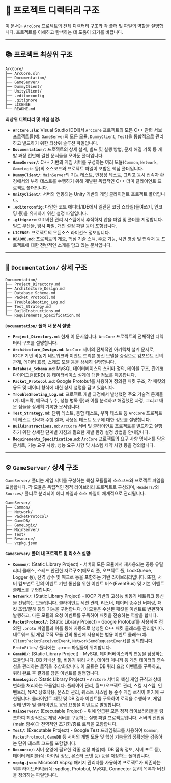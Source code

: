 # 📁 프로젝트 디렉터리 구조

이 문서는 `ArcCore` 프로젝트의 전체 디렉터리 구조와 각 폴더 및 파일의 역할을 설명합니다. 프로젝트를 이해하고 탐색하는 데 도움이 되기를 바랍니다.

---

## 📚 프로젝트 최상위 구조

```
ArcCore/
├── ArcCore.sln
├── Documentation/
├── GameServer/
├── DummyClient/
├── UnityClient/
├── .editorconfig
├── .gitignore
├── LICENSE
└── README.md
```

**최상위 디렉터리 및 파일 설명:**

* **`ArcCore.sln`**: Visual Studio IDE에서 `ArcCore` 프로젝트의 모든 C++ 관련 서브 프로젝트들(예: `GameServer`의 모든 모듈, `DummyClient`, `Test`)을 통합적으로 관리하고 빌드하기 위한 최상위 솔루션 파일입니다.
* **`Documentation/`**: 프로젝트의 상세 설계, 빌드 및 실행 방법, 문제 해결 기록 등 개발 과정 전반에 걸친 문서들을 모아둔 폴더입니다.
* **`GameServer/`**: C++ 기반의 게임 서버를 구성하는 여러 모듈(`Common`, `Network`, `GameLogic` 등)의 소스코드와 프로젝트 파일이 포함된 핵심 폴더입니다.
* **`DummyClient/`**: `MainServer`의 기능 테스트, 안정성 테스트, 그리고 동시 접속자 환경에서의 부하 테스트를 수행하기 위해 개발된 독립적인 C++ 더미 클라이언트 프로젝트 폴더입니다.
* **`UnityClient/`**: 서버와 연동되는 Unity 기반의 게임 클라이언트 프로젝트 폴더입니다.
* **`.editorconfig`**: 다양한 코드 에디터/IDE에서 일관된 코딩 스타일(들여쓰기, 인코딩 등)을 유지하기 위한 설정 파일입니다.
* **`.gitignore`**: Git 버전 관리 시스템에서 추적하지 않을 파일 및 폴더를 지정합니다. 빌드 부산물, 임시 파일, 개인 설정 파일 등이 포함됩니다.
* **`LICENSE`**: 프로젝트의 오픈소스 라이선스 정보입니다.
* **`README.md`**: 프로젝트의 개요, 핵심 기술 스택, 주요 기능, 시연 영상 및 연락처 등 프로젝트에 대한 전반적인 소개를 담고 있는 문서입니다.

---

## 📁 `Documentation/` 상세 구조

```
Documentation/
├── Project_Directory.md
├── Architecture_Design.md
├── Database_Schema.md
├── Packet_Protocol.md
├── TroubleShooting_Log.md
├── Test_Strategy.md
├── BuildInstructions.md
└── Requirements_Specification.md
```

**`Documentation/` 폴더 내 문서 설명:**

* **`Project_Directory.md`**: 현재 이 문서입니다. `ArcCore` 프로젝트의 전체적인 디렉터리 구조를 설명합니다.
* **`Architecture_Design.md`**: `ArcCore` 서버의 전체적인 아키텍처 설계 문서로, IOCP 기반 비동기 네트워크와 이벤트 드리븐 통신 모델을 중심으로 컴포넌트 간의 관계, 데이터 흐름, 스레드 모델 등을 상세히 설명합니다.
* **`Database_Schema.md`**: MySQL 데이터베이스의 스키마 정의, 테이블 구조, 관계형 다이어그램(ERD) 등 데이터베이스 설계에 대한 정보를 제공합니다.
* **`Packet_Protocol.md`**: Google Protobuf를 사용하여 정의된 패킷 구조, 각 패킷의 용도 및 데이터 형식에 대한 상세 설명을 담고 있습니다.
* **`TroubleShooting_Log.md`**: 프로젝트 개발 과정에서 발생했던 주요 기술적 문제들(예: 데드락, 메모리 누수, 성능 병목 등)과 이를 분석하고 해결했던 과정, 그리고 배운 점들을 상세히 기록한 문서입니다.
* **`Test_Strategy.md`**: 단위 테스트, 통합 테스트, 부하 테스트 등 `ArcCore` 프로젝트의 테스트 전략과 수행 결과, 사용된 테스트 도구에 대한 정보를 설명합니다.
* **`BuildInstructions.md`**: `ArcCore` 서버 및 클라이언트 프로젝트를 빌드하고 실행하기 위한 상세한 단계별 지침과 필요한 개발 환경 설정 방법을 안내합니다.
* **`Requirements_Specification.md`**: `ArcCore` 프로젝트의 요구 사항 명세서를 담은 문서로, 기능 요구 사항, 성능 요구 사항 및 시스템 제약 사항 등을 정의합니다.

---

## ⚙️ `GameServer/` 상세 구조

`GameServer/` 폴더는 게임 서버를 구성하는 핵심 모듈들의 소스코드와 프로젝트 파일을 포함합니다. 각 모듈은 독립적인 정적 라이브러리 프로젝트로 구성되며, `Headers/`와 `Sources/` 폴더로 분리되어 헤더 파일과 소스 파일이 체계적으로 관리됩니다.

```
GameServer/
├── Common/
├── Network/
├── PacketProtocol/
├── GameDB/
├── GameLogic/
├── MainServer/
├── Test/
├── Resource/
└── vcpkg.json
```

**`GameServer/` 폴더 내 프로젝트 및 리소스 설명:**

* **`Common/`**: (Static Library Project) - 서버의 모든 모듈에서 재사용되는 공통 유틸리티 클래스, 스레드 안전한 자료구조(메모리 풀, 오브젝트 풀, LockQueue, Logger 등), 전역 상수 및 매크로 등을 포함하는 기반 라이브러리입니다. 또한, 서버 컴포넌트 간의 이벤트 기반 통신을 위한 이벤트 버스(EventBus) 및 기본 이벤트 클래스를 구현합니다.
* **`Network/`**: (Static Library Project) - IOCP 기반의 고성능 비동기 네트워크 통신을 전담하는 모듈입니다. 클라이언트 세션 관리, 리스너, 데이터 송수신 버퍼링, 패킷 조립/분해 등의 기능을 구현합니다. 이 모듈은 수신된 패킷을 이벤트로 변환하여 발행하고, 다른 모듈의 요청 이벤트를 구독하여 패킷을 전송하는 역할을 합니다.
* **`PacketProtocol/`**: (Static Library Project) - Google Protobuf를 사용하여 정의된 `.proto` 파일들과 이를 통해 자동으로 생성된 C++ 패킷 클래스를 관리합니다. 네트워크 및 게임 로직 모듈 간의 통신에 사용되는 범용 이벤트 클래스(예: `ClientPacketReceivedEvent`, `NetworkSendRequestEvent`)를 정의합니다. `ProtoFiles/` 폴더에는 `.proto` 파일들이 위치합니다.
* **`GameDB/`**: (Static Library Project) - MySQL 데이터베이스와의 연동을 담당하는 모듈입니다. DB 커넥션 풀, 비동기 쿼리 처리, 데이터 매니저 등 게임 데이터의 영속성을 관리하는 로직을 추상화합니다. 이 모듈은 DB 쿼리 요청 이벤트를 구독하고, 쿼리 완료 후 결과를 담은 이벤트를 발행합니다.
* **`GameLogic/`**: (Static Library Project) - `ArcCore` 서버의 핵심 게임 규칙과 상태 변화를 처리하는 모듈입니다. 플레이어 관리, 월드/오브젝트 관리, 스킬 시스템, 인벤토리, NPC 상호작용, 몬스터 관리, 퀘스트 시스템 등 순수 게임 로직이 여기에 구현됩니다. 클라이언트 패킷 및 DB 결과 이벤트를 구독하여 로직을 수행하고, 게임 상태 변화 및 클라이언트 응답 요청을 이벤트로 발행합니다.
* **`MainServer/`**: (Executable Project) - 위에 언급된 모든 정적 라이브러리들을 링크하여 최종적으로 게임 서버를 구동하는 실행 파일 프로젝트입니다. 서버의 진입점(main 함수)과 전역적인 초기화/종료 로직을 포함합니다.
* **`Test/`**: (Executable Project) - Google Test 프레임워크를 사용하여 `Common`, `PacketProtocol`, `GameDB` 등 서버의 개별 모듈 및 핵심 기능들의 정확성을 검증하는 단위 테스트 코드를 포함합니다.
* **`Resource/`**: 서버 운영에 필요한 각종 설정 파일(예: DB 접속 정보, 서버 포트 등), 데이터 테이블(예: 아이템 정보, 몬스터 스탯 등) 등을 저장하는 폴더입니다.
* **`vcpkg.json`**: Microsoft Vcpkg 패키지 관리자를 사용하여 프로젝트가 의존하는 외부 라이브러리들(예: spdlog, Protobuf, MySQL Connector 등)의 목록과 버전을 정의하는 파일입니다.